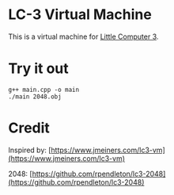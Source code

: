 # LC-3 Virtual Machine

This is a virtual machine for [Little Computer 3](https://en.wikipedia.org/wiki/Little_Computer_3).

# Try it out

```
g++ main.cpp -o main
./main 2048.obj
```

# Credit

Inspired by: [https://www.jmeiners.com/lc3-vm](https://www.jmeiners.com/lc3-vm)

2048: [https://github.com/rpendleton/lc3-2048](https://github.com/rpendleton/lc3-2048)